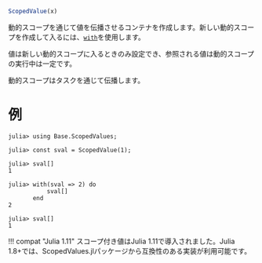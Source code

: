 ```julia
ScopedValue(x)
```

動的スコープを通じて値を伝播させるコンテナを作成します。新しい動的スコープを作成して入るには、[`with`](@ref)を使用します。

値は新しい動的スコープに入るときのみ設定でき、参照される値は動的スコープの実行中は一定です。

動的スコープはタスクを通じて伝播します。

# 例

```jldoctest
julia> using Base.ScopedValues;

julia> const sval = ScopedValue(1);

julia> sval[]
1

julia> with(sval => 2) do
           sval[]
       end
2

julia> sval[]
1
```

!!! compat "Julia 1.11"
    スコープ付き値はJulia 1.11で導入されました。Julia 1.8+では、ScopedValues.jlパッケージから互換性のある実装が利用可能です。

